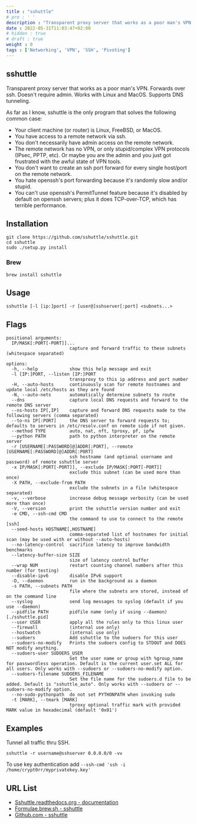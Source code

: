 ```yaml
---
title : "sshuttle"
# pre : ' '
description : "Transparent proxy server that works as a poor man's VPN. Forwards over ssh. Doesn't require admin. Works with Linux and MacOS. Supports DNS tunneling."
date : 2022-05-31T11:03:47+02:00
# hidden : true
# draft : true
weight : 0
tags : ['Networking', 'VPN', 'SSH', 'Pivoting']
---
```


## sshuttle

Transparent proxy server that works as a poor man's VPN. Forwards over ssh. Doesn't require admin. Works with Linux and MacOS. Supports DNS tunneling.

As far as I know, sshuttle is the only program that solves the following common case:

* Your client machine (or router) is Linux, FreeBSD, or MacOS.
* You have access to a remote network via ssh.
* You don't necessarily have admin access on the remote network.
* The remote network has no VPN, or only stupid/complex VPN protocols (IPsec, PPTP, etc). Or maybe you are the admin and you just got frustrated with the awful state of VPN tools.
* You don't want to create an ssh port forward for every single host/port on the remote network.
* You hate openssh's port forwarding because it's randomly slow and/or stupid.
* You can't use openssh's PermitTunnel feature because it's disabled by default on openssh servers; plus it does TCP-over-TCP, which has terrible performance.

## Installation

```plain
git clone https://github.com/sshuttle/sshuttle.git
cd sshuttle
sudo ./setup.py install
```

### Brew

```plain
brew install sshuttle
```

## Usage

```plain
sshuttle [-l [ip:]port] -r [user@]sshserver[:port] <subnets...>
```

## Flags

```plain
positional arguments:
  IP/MASK[:PORT[-PORT]]...
                        capture and forward traffic to these subnets (whitespace separated)

options:
  -h, --help            show this help message and exit
  -l [IP:]PORT, --listen [IP:]PORT
                        transproxy to this ip address and port number
  -H, --auto-hosts      continuously scan for remote hostnames and update local /etc/hosts as they are found
  -N, --auto-nets       automatically determine subnets to route
  --dns                 capture local DNS requests and forward to the remote DNS server
  --ns-hosts IP[,IP]    capture and forward DNS requests made to the following servers (comma separated)
  --to-ns IP[:PORT]     the DNS server to forward requests to; defaults to servers in /etc/resolv.conf on remote side if not given.
  --method TYPE         auto, nat, nft, tproxy, pf, ipfw
  --python PATH         path to python interpreter on the remote server
  -r [USERNAME[:PASSWORD]@]ADDR[:PORT], --remote [USERNAME[:PASSWORD]@]ADDR[:PORT]
                        ssh hostname (and optional username and password) of remote sshuttle server
  -x IP/MASK[:PORT[-PORT]], --exclude IP/MASK[:PORT[-PORT]]
                        exclude this subnet (can be used more than once)
  -X PATH, --exclude-from PATH
                        exclude the subnets in a file (whitespace separated)
  -v, --verbose         increase debug message verbosity (can be used more than once)
  -V, --version         print the sshuttle version number and exit
  -e CMD, --ssh-cmd CMD
                        the command to use to connect to the remote [ssh]
  --seed-hosts HOSTNAME[,HOSTNAME]
                        comma-separated list of hostnames for initial scan (may be used with or without --auto-hosts)
  --no-latency-control  sacrifice latency to improve bandwidth benchmarks
  --latency-buffer-size SIZE
                        size of latency control buffer
  --wrap NUM            restart counting channel numbers after this number (for testing)
  --disable-ipv6        disable IPv6 support
  -D, --daemon          run in the background as a daemon
  -s PATH, --subnets PATH
                        file where the subnets are stored, instead of on the command line
  --syslog              send log messages to syslog (default if you use --daemon)
  --pidfile PATH        pidfile name (only if using --daemon) [./sshuttle.pid]
  --user USER           apply all the rules only to this linux user
  --firewall            (internal use only)
  --hostwatch           (internal use only)
  --sudoers             Add sshuttle to the sudoers for this user
  --sudoers-no-modify   Prints the sudoers config to STDOUT and DOES NOT modify anything.
  --sudoers-user SUDOERS_USER
                        Set the user name or group with %group_name for passwordless operation. Default is the current user.set ALL for all users. Only works with --sudoers or --sudoers-no-modify option.
  --sudoers-filename SUDOERS_FILENAME
                        Set the file name for the sudoers.d file to be added. Default is "sshuttle_auto". Only works with --sudoers or --sudoers-no-modify option.
  --no-sudo-pythonpath  do not set PYTHONPATH when invoking sudo
  -t [MARK], --tmark [MARK]
                        tproxy optional traffic mark with provided MARK value in hexadecimal (default '0x01')
```

## Examples

Tunnel all traffic thru SSH.

```plain
sshuttle -r username@sshserver 0.0.0.0/0 -vv
```

To use key authentication add `--ssh-cmd 'ssh -i /home/crypt0rr/myprivatekey.key'`

## URL List

* [Sshuttle.readthedocs.org - documentation](https://sshuttle.readthedocs.org/)
* [Formulae.brew.sh - sshuttle](https://formulae.brew.sh/formula/sshuttle#default)
* [Github.com - sshuttle](https://github.com/sshuttle/sshuttle)
